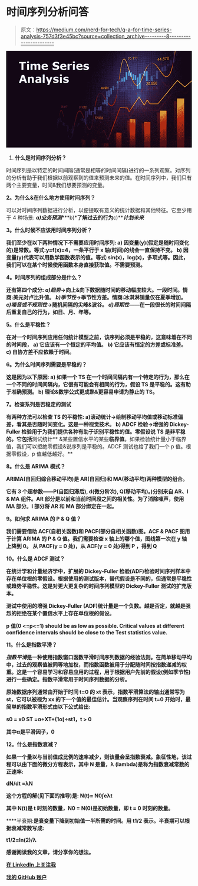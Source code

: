 # 时间序列分析问答

> 原文：<https://medium.com/nerd-for-tech/q-a-for-time-series-analysis-757d3f3e45bc?source=collection_archive---------8----------------------->

![](img/b30ce22381cdc56e9b505c7be8eaea13.png)

1.  **什么是时间序列分析？**

时间序列是以特定的时间间隔(通常是相等的时间间隔)进行的一系列观察。对序列的分析有助于我们根据以前观察到的值来预测未来的值。在时间序列中，我们只有两个主要变量，时间&我们想要预测的变量。

**2。为什么&在什么地方使用时间序列？**

可以对时间序列数据进行分析，以便提取有意义的统计数据和其他特征。它至少用于 4 种场景:
***a)业务预测******b)*******了解过去的行为******c)*******计划未来*****

****3。什么时候不应该用时间序列分析？****

**我们至少在以下两种情况下不需要应用时间序列:
**a)** 因变量(y)(假定是随时间变化的)是常数。等式:y=f(x)=4，一条平行于 x 轴(时间)的线会一直保持不变。
**b)** 因变量(y)代表可以用数学函数表示的值。等式:sin(x)，log(x)，多项式等。因此，我们可以在某个时候使用函数本身直接获取值。不需要预测。**

****4。时间序列的组成部分是什么？****

**还有第四个成分:
***a)趋势***→向上&向下数据随时间的移动幅度较大。一段时间。情商:美元对卢比升值。
***b)季节性***→季节性方差。情商:冰淇淋销量仅在夏季增加。
***c)噪音或不规则性***→随机间隔的尖峰&波谷。
***d)周期性***——在一段很长的时间间隔后重复自己的行为，如日、月、年等。**

****5。什么是平稳性？****

**在对一个时间序列应用任何统计模型之前，该序列必须是平稳的，这意味着在不同的时间段，
**a)** 它应该有一个恒定的平均值。
**b)** 它应该有恒定的方差或标准差。
**c)** 自协方差不应依赖于时间。**

****6。为什么时间序列需要是平稳的？****

**这是因为以下原因:
**a)** 如果一个 TS 在一个时间间隔内有一个特定的行为，那么在一个不同的时间间隔内，它很有可能会有相同的行为，假设 TS 是平稳的。这有助于准确预测。
**b)** 理论&数学公式更成熟&更容易申请为静止的 TS。**

****7。检查系列是否稳定的测试****

**有两种方法可以检查 TS 的平稳性:
**a)滚动统计**→绘制移动平均值或移动标准偏差，看其是否随时间变化。这是一种视觉技术。
**b) ADCF 检验**→增强的 Dickey-Fuller 检验用于为我们提供各种有助于识别平稳性的值。零假设说 TS 是非平稳的。它包括**测试统计** &某些置信水平的某些**临界值**。如果检验统计量小于临界值，我们可以拒绝零假设&说序列是平稳的。ADCF 测试也给了我们一个 p 值。根据零假设，p 值越低越好。**

**8。什么是 ARIMA 模式？**

**ARIMA(自回归综合移动平均)是 AR(自回归)和 MA(移动平均)两种模型的组合。**

**它有 3 个超参数——P(自回归滞后), d(微分阶次), Q(移动平均)。)分别来自 AR、I & MA 组件。AR 部分是以前和当前时间段之间的相关性。为了消除噪声，使用 MA 部分。I 部分将 AR 和 MA 部分绑定在一起。**

**9。如何求 ARIMA 的 P & Q 值？**

**我们需要借助 ACF(自相关函数)和 PACF(部分自相关函数)图。ACF & PACF 图用于计算 ARIMA 的 P & Q 值。我们需要检查 x 轴上的哪个值，图线第一次在 y 轴上降到 0。
**从 PACF(y = 0 处)，从 ACF(y = 0 处)得到 P
，得到 Q****

****10。什么是 ADCF 测试？****

**在统计学和计量经济学中，扩展的 Dickey-Fuller 检验(ADF)检验时间序列样本中存在单位根的零假设。根据使用的测试版本，替代假设是不同的，但通常是平稳性或趋势平稳性。这是对更大更复杂的时间序列模型的 Dickey-Fuller 测试的扩充版本。**

**测试中使用的增强 Dickey-Fuller (ADF)统计量是一个负数。越是否定，就越是强烈的拒绝在某个置信水平上存在单位根的假设。**

**p 值(0 <=p<=1) should be as low as possible. Critical values at different confidence intervals should be close to the Test statistics value.**

****11。什么是指数平滑？****

***指数平滑*是一种使用指数窗口函数平滑时间序列数据的经验法则。在简单移动平均中，过去的观察值被同等地加权，而指数函数被用于分配随时间按指数递减的权重。这是一个容易学习和容易应用的过程，用于根据用户先前的假设(例如季节性)进行一些确定。指数平滑常用于时间序列数据的分析。**

**原始数据序列通常由开始于时间 t=0 的 xt 表示，指数平滑算法的输出通常写为 st，它可以被视为 xx 的下一个值的最佳估计。当观察序列在时间 t=0 开始时，最简单的指数平滑形式由以下公式给出:**

**s0 = x0
ST =α÷XT+(1α)÷st1，t > 0**

**其中α是平滑因子，0**

****12。什么是指数衰减？****

**如果一个量以与当前值成比例的速率减少，则该量会呈指数衰减。象征性地，该过程可以由下面的微分方程表示，其中 N 是量，λ (lambda)是称为指数衰减常数的正速率:**

**dN/dt =λN**

**这个方程的解(见下面的推导)是:
N(t)= N0∫eλt**

**其中 N(t)是 t 时刻的数量，N0 = N(0)是初始数量，即 t = 0 时刻的数量。**

****半衰期:**是衰变量下降到初始值一半所需的时间。用 t1/2 表示。半衰期可以根据衰减常数写成:**

**t1/2=ln(2)/λ**

**感谢阅读我的文章，请分享你的想法。**

**[在 LinkedIn 上关注我](https://www.linkedin.com/in/mohsin-raza-46b5a6134)**

**[我的 GitHub 账户](https://github.com/Mohsinrazaa)**